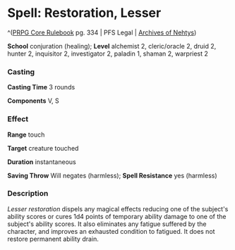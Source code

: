 # Spell: Restoration, Lesser

^([PRPG Core Rulebook][ss-lesser-restoration] pg. 334 | PFS Legal | [Archives of Nehtys][sn-lesser-restoration])

**School** conjuration (healing); **Level** alchemist 2, cleric/oracle 2, druid 2, hunter 2, inquisitor 2, investigator 2, paladin 1, shaman 2, warpriest 2

### Casting

**Casting Time** 3 rounds  

**Components** V, S

### Effect

**Range** touch  

**Target** creature touched  

**Duration** instantaneous  

**Saving Throw** Will negates (harmless); **Spell Resistance** yes (harmless)

### Description

_Lesser restoration_ dispels any magical effects reducing one of the subject's ability scores or cures 1d4 points of temporary ability damage to one of the subject's ability scores. It also eliminates any fatigue suffered by the character, and improves an exhausted condition to fatigued. It does not restore permanent ability drain.

[ss-lesser-restoration]: http://paizo.com/pathfinderRPG/v57
[sn-lesser-restoration]: http://www.archivesofnethys.com/SpellDisplay.aspx?ItemName=Restoration%2C%20Lesser